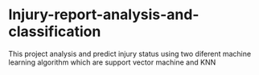 # Injury-report-analysis-and-classification
This project analysis and predict injury status using two diferent machine learning algorithm which are support vector machine and KNN
